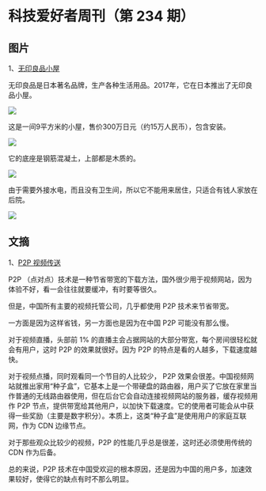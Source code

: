 # 科技爱好者周刊（第 234 期）

## 图片

1、[无印良品小屋](https://www.ignant.com/2017/12/12/tiny-huts-by-muji/)

无印良品是日本著名品牌，生产各种生活用品。2017年，它在日本推出了无印良品小屋。

![](https://cdn.beekka.com/blogimg/asset/202207/bg2022071008.webp)

这是一间9平方米的小屋，售价300万日元（约15万人民币），包含安装。

![](https://cdn.beekka.com/blogimg/asset/202207/bg2022071009.webp)

它的底座是钢筋混凝土，上部都是木质的。

![](https://cdn.beekka.com/blogimg/asset/202207/bg2022071010.webp)

由于需要外接水电，而且没有卫生间，所以它不能用来居住，只适合有钱人家放在后院。

![](https://cdn.beekka.com/blogimg/asset/202207/bg2022071007.webp)

## 文摘

1、[P2P 视频传送](https://news.ycombinator.com/item?id=30540589)

P2P （点对点）技术是一种节省带宽的下载方法，国外很少用于视频网站，因为体验不好，看一会往往就要缓冲，有时要等很久。

但是，中国所有主要的视频托管公司，几乎都使用 P2P 技术来节省带宽。

一方面是因为这样省钱，另一方面也是因为在中国 P2P 可能没有那么慢。

对于视频直播，头部前 1% 的直播主会占据网站的大部分带宽，每个房间很轻松就会有用户，这时 P2P 的效果就很好。因为 P2P 的特点是看的人越多，下载速度越快。

对于视频点播，同时观看同一个节目的人比较少， P2P 效果会很差。中国视频网站就推出家用“种子盒”，它基本上是一个带硬盘的路由器，用户买了它放在家里当作普通的无线路由器使用，但在后台它会自动连接视频网站的服务器，缓存视频用作 P2P 节点，提供带宽给其他用户，以加快下载速度。它的使用者可能会从中获得一些奖励（主要是数字积分）。本质上，这类“种子盒”是使用用户的家庭互联网，作为 CDN 边缘节点。

对于那些观众比较少的视频，P2P 的性能几乎总是很差，这时还必须使用传统的 CDN 作为后备。

总的来说，P2P 技术在中国受欢迎的根本原因，还是因为中国的用户多，加速效果较好，使得它的缺点有时不那么明显。